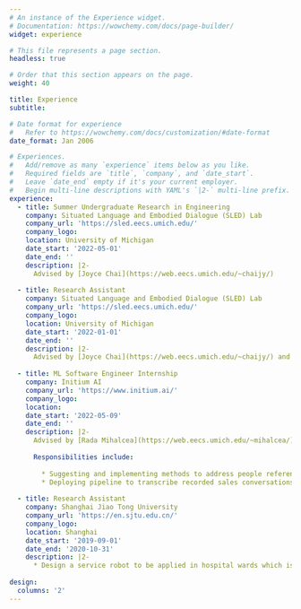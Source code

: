 ```yaml
---
# An instance of the Experience widget.
# Documentation: https://wowchemy.com/docs/page-builder/
widget: experience

# This file represents a page section.
headless: true

# Order that this section appears on the page.
weight: 40

title: Experience
subtitle:

# Date format for experience
#   Refer to https://wowchemy.com/docs/customization/#date-format
date_format: Jan 2006

# Experiences.
#   Add/remove as many `experience` items below as you like.
#   Required fields are `title`, `company`, and `date_start`.
#   Leave `date_end` empty if it's your current employer.
#   Begin multi-line descriptions with YAML's `|2-` multi-line prefix.
experience:
  - title: Summer Undergraduate Research in Engineering
    company: Situated Language and Embodied Dialogue (SLED) Lab
    company_url: 'https://sled.eecs.umich.edu/'
    company_logo: 
    location: University of Michigan
    date_start: '2022-05-01'
    date_end: ''
    description: |2-
      Advised by [Joyce Chai](https://web.eecs.umich.edu/~chaijy/)
      
  - title: Research Assistant
    company: Situated Language and Embodied Dialogue (SLED) Lab
    company_url: 'https://sled.eecs.umich.edu/'
    company_logo: 
    location: University of Michigan
    date_start: '2022-01-01'
    date_end: ''
    description: |2-
      Advised by [Joyce Chai](https://web.eecs.umich.edu/~chaijy/) and [Jianing "Jed" Yang](https://jedyang.com/)
  
  - title: ML Software Engineer Internship
    company: Initium AI
    company_url: 'https://www.initium.ai/'
    company_logo: 
    location: 
    date_start: '2022-05-09'
    date_end: ''
    description: |2-
      Advised by [Rada Mihalcea](https://web.eecs.umich.edu/~mihalcea/) and [Spencer Vagg](https://www.linkedin.com/in/spencervagg/)
      
      Responsibilities include:
        
        * Suggesting and implementing methods to address people references and improve quality of summarization output
        * Deploying pipeline to transcribe recorded sales conversations and summarize them
        
  - title: Research Assistant
    company: Shanghai Jiao Tong University
    company_url: 'https://en.sjtu.edu.cn/'
    company_logo: 
    location: Shanghai
    date_start: '2019-09-01'
    date_end: '2020-10-31'
    description: |2-
      * Design a service robot to be applied in hospital wards which is capable of navigating itself in unknown environment based on SLAM algorithm and providing customized message to patients according to their locations in the ward.
    
design:
  columns: '2'
---
```

